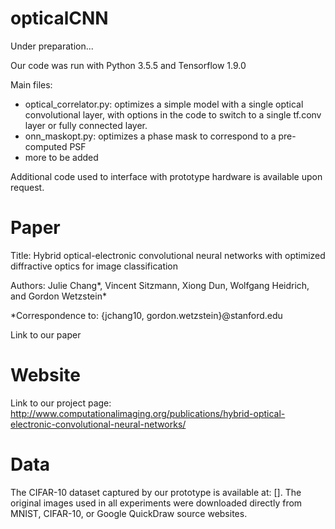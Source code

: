 # opticalCNN

Under preparation...

Our code was run with Python 3.5.5 and Tensorflow 1.9.0 

Main files:
- optical_correlator.py: optimizes a simple model with a single optical convolutional layer, with options in the code to switch to a single tf.conv layer or fully connected layer.
- onn_maskopt.py: optimizes a phase mask to correspond to a pre-computed PSF
- more to be added

Additional code used to interface with prototype hardware is available upon request.

# Paper

Title: Hybrid optical-electronic convolutional neural networks with optimized diffractive optics for image classification

Authors: Julie Chang*, Vincent Sitzmann, Xiong Dun, Wolfgang Heidrich, and Gordon Wetzstein*

*Correspondence to: {jchang10, gordon.wetzstein}@stanford.edu

Link to our paper

# Website

Link to our project page:
http://www.computationalimaging.org/publications/hybrid-optical-electronic-convolutional-neural-networks/

# Data

The CIFAR-10 dataset captured by our prototype is available at: []. The original images used in all experiments were downloaded directly from MNIST, CIFAR-10, or Google QuickDraw source websites. 
